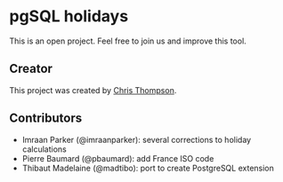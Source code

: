 # pgSQL holidays

This is an open project. Feel free to join us and improve this tool.

## Creator

This project was created by [Chris Thompson](https://github.com/christopherthompson81).

## Contributors

* Imraan Parker (@imraanparker): several corrections to holiday calculations
* Pierre Baumard (@pbaumard): add France ISO code
* Thibaut Madelaine (@madtibo): port to create PostgreSQL extension
